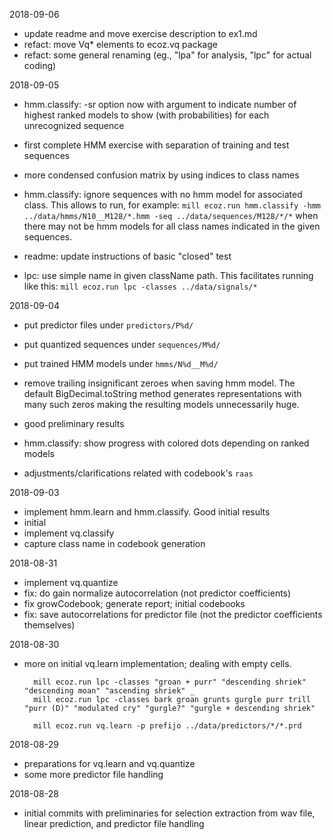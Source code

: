 2018-09-06

- update readme and move exercise description to ex1.md
- refact: move Vq* elements to ecoz.vq package
- refact: some general renaming
  (eg., "lpa" for analysis, "lpc" for actual coding)

2018-09-05

- hmm.classify: -sr option now with argument to indicate number of highest
  ranked models to show (with probabilities) for each unrecognized sequence

- first complete HMM exercise with separation of training and test sequences

- more condensed confusion matrix by using indices to class names

- hmm.classify: ignore sequences with no hmm model for associated class.
  This allows to run, for example:
  `mill ecoz.run hmm.classify -hmm  ../data/hmms/N10__M128/*.hmm -seq ../data/sequences/M128/*/*`
  when there may not be hmm models for all class names indicated in the
  given sequences.

- readme: update instructions of basic "closed" test
- lpc: use simple name in given className path.
  This facilitates running like this:
  `mill ecoz.run lpc -classes ../data/signals/*`

2018-09-04

- put predictor files under `predictors/P%d/`
- put quantized sequences under `sequences/M%d/`
- put trained HMM models under `hmms/N%d__M%d/`
- remove trailing insignificant zeroes when saving hmm model.
  The default BigDecimal.toString method generates representations with
  many such zeros making the resulting models unnecessarily huge.

- good preliminary results
- hmm.classify: show progress with colored dots depending on ranked models
- adjustments/clarifications related with codebook's `raas`

2018-09-03

- implement hmm.learn and hmm.classify.
  Good initial results
- initial
- implement vq.classify
- capture class name in codebook generation

2018-08-31

- implement vq.quantize
- fix: do gain normalize autocorrelation (not predictor coefficients)
- fix growCodebook;  generate report;  initial codebooks
- fix: save autocorrelations for predictor file
  (not the predictor coefficients themselves)

2018-08-30

- more on initial vq.learn implementation;
  dealing with empty cells.

        mill ecoz.run lpc -classes "groan + purr" "descending shriek" "descending moan" "ascending shriek" _
        mill ecoz.run lpc -classes bark groan grunts gurgle purr trill "purr (D)" "modulated cry" "gurgle?" "gurgle + descending shriek"

        mill ecoz.run vq.learn -p prefijo ../data/predictors/*/*.prd


2018-08-29

- preparations for vq.learn and vq.quantize
- some more predictor file handling

2018-08-28

- initial commits with preliminaries for selection extraction from wav file,
  linear prediction, and predictor file handling
